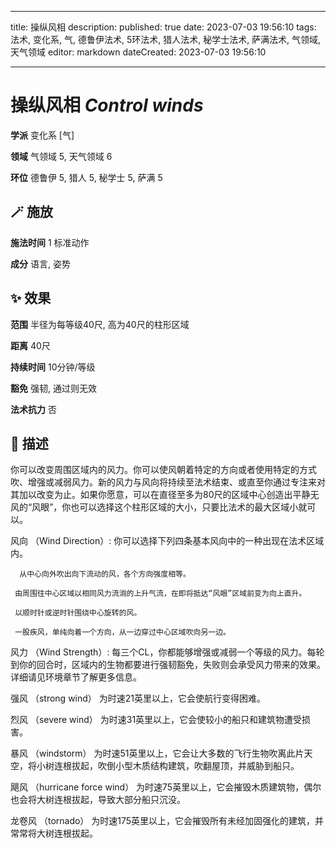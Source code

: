 
---
title: 操纵风相
description: 
published: true
date: 2023-07-03 19:56:10
tags: 法术, 变化系, 气, 德鲁伊法术, 5环法术, 猎人法术, 秘学士法术, 萨满法术, 气领域, 天气领域
editor: markdown
dateCreated: 2023-07-03 19:56:10

---

# **操纵风相** *Control winds*

**学派** 变化系 \[气\] 

**领域** 气领域 5, 天气领域 6

**环位** 德鲁伊 5, 猎人 5, 秘学士 5, 萨满 5

## 🪄 施放

**施法时间** 1 标准动作

**成分** 语言, 姿势

## ✨ 效果  

**范围** 半径为每等级40尺, 高为40尺的柱形区域

**距离** 40尺  

**持续时间** 10分钟/等级 

**豁免** 强韧, 通过则无效

**法术抗力** 否

## 📖 描述

你可以改变周围区域内的风力。你可以使风朝着特定的方向或者使用特定的方式吹、增强或减弱风力。新的风力与风向将持续至法术结束、或直至你通过专注来对其加以改变为止。如果你愿意，可以在直径至多为80尺的区域中心创造出平静无风的“风眼”，你也可以选择这个柱形区域的大小，只要比法术的最大区域小就可以。

风向 （Wind Direction）: 你可以选择下列四条基本风向中的一种出现在法术区域内。

      从中心向外吹出向下流动的风，各个方向强度相等。

     由周围往中心区域以相同风力流淌的上升气流，在即将抵达“风眼”区域前变为向上直升。

     以顺时针或逆时针围绕中心旋转的风。

     一股疾风，单纯向着一个方向，从一边穿过中心区域吹向另一边。

 风力 （Wind Strength）: 每三个CL，你都能够增强或减弱一个等级的风力。每轮到你的回合时，区域内的生物都要进行强韧豁免，失败则会承受风力带来的效果。详细请见环境章节了解更多信息。

强风 （strong wind） 为时速21英里以上，它会使航行变得困难。

烈风 （severe wind） 为时速31英里以上，它会使较小的船只和建筑物遭受损害。

暴风 （windstorm） 为时速51英里以上，它会让大多数的飞行生物吹离此片天空，将小树连根拔起，吹倒小型木质结构建筑，吹翻屋顶，并威胁到船只。

飓风 （hurricane force wind） 为时速75英里以上，它会摧毁木质建筑物，偶尔也会将大树连根拔起，导致大部分船只沉没。

龙卷风 （tornado） 为时速175英里以上，它会摧毁所有未经加固强化的建筑，并常常将大树连根拔起。
    